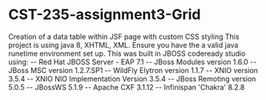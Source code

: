 # CST-235-assignment3-Grid
Creation of a data table within JSF page with custom CSS styling
This project is using java 8, XHTML, XML. Ensure you have the a valid java runetime environment set up. 
This was built in JBOSS codeready studio using: 
-- Red Hat JBOSS Server - EAP 7.1
-- JBoss Modules version 1.6.0
-- JBoss MSC version 1.2.7.SP1
-- WildFly Elytron version 1.1.7
-- XNIO version 3.5.4
-- XNIO NIO Implementation Version 3.5.4
-- JBoss Remoting version 5.0.5
-- JBossWS 5.1.9
-- Apache CXF 3.1.12
-- Infinispan 'Chakra' 8.2.8
